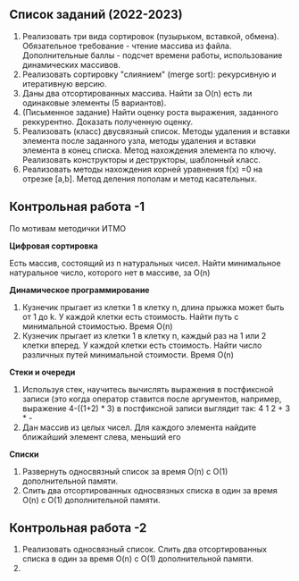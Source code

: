 ## Список заданий (2022-2023)
1. Реализовать три вида сортировок (пузырьком, вставкой, обмена). Обязательное требование - чтение массива из файла.  Дополнительные баллы - подсчет времени работы, использование динамических массивов. 
2. Реализовать сортировку "слиянием" (merge sort): рекурсивную и итеративную версию.
3. Даны два отсортированных массива. Найти за O(n) есть ли одинаковые элементы (5 вариантов).
4. (Письменное задание) Найти оценку роста выражения, заданного реккурентно. Доказать полученную оценку.
5. Реализовать (класс) двусвязный список. Методы удаления и вставки элемента после заданного узла, методы удаления и вставки элемента в конец списка. Метод нахождения элемента по ключу. Реализовать конструкторы и деструкторы, шаблонный класс. 
6. Реализовать методы нахождения корней уравнения f(x) =0 на отрезке [a,b]. Метод деления пополам и метод касательных. 



## Контрольная работа -1  

По мотивам методички ИТМО 

**Цифровая сортировка**

Есть массив, состоящий из n натуральных чисел. Найти минимальное натуральное число, которого нет в массиве, за O(n)

**Динамическое программирование**

1. Кузнечик прыгает из клетки 1 в клетку n, длина прыжка может быть от 1 до k. У каждой клетки есть стоимость. Найти путь с минимальной стоимостью. Время O(n)
2. Кузнечик прыгает из клетки 1 в клетку n, каждый раз на 1 или 2 клетки вперед. У каждой клетки есть стоимость. Найти число различных путей минимальной стоимости. Время O(n)

**Стеки и очереди**

1. Используя стек, научитесь вычислять выражения в постфиксной записи (это когда оператор ставится после аргументов, например, выражение 4-((1+2) * 3) в постфиксной записи выглядит так: 4 1 2 + 3 * -
2.  Дан массив из целых чисел. Для каждого элемента найдите ближайший элемент слева, меньший его

**Списки**

1. Развернуть односвязный список за время O(n) с O(1) дополнительной памяти. 
2. Слить два отсортированных односвязных списка в один за время O(n) с O(1) дополнительной памяти.

## Контрольная работа -2

1. Реализовать односвязный список. Слить два отсортированных  списка в один за время O(n) с O(1) дополнительной памяти. 
2. 
